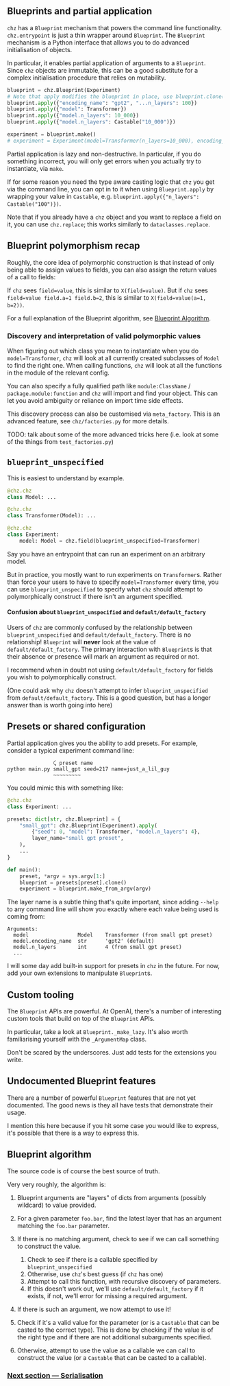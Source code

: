 ## Blueprints and partial application

`chz` has a `Blueprint` mechanism that powers the command line functionality. `chz.entrypoint` is
just a thin wrapper around `Blueprint`. The `Blueprint` mechanism is a Python interface that allows
you to do advanced initialisation of objects.

In particular, it enables partial application of arguments to a `Blueprint`. Since `chz` objects
are immutable, this can be a good substitute for a complex initialisation procedure that relies
on mutability.

```python
blueprint = chz.Blueprint(Experiment)
# Note that apply modifies the blueprint in place, use blueprint.clone() to make a copy
blueprint.apply({"encoding_name": "gpt2", "...n_layers": 100})
blueprint.apply({"model": Transformer})
blueprint.apply({"model.n_layers": 10_000})
blueprint.apply({"model.n_layers": Castable("10_000")})

experiment = blueprint.make()
# experiment = Experiment(model=Transformer(n_layers=10_000), encoding_name="gpt2")
```

Partial application is lazy and non-destructive. In particular, if you do something incorrect, you
will only get errors when you actually try to instantiate, via `make`.

If for some reason you need the type aware casting logic that `chz` you get via the command line,
you can opt in to it when using `Blueprint.apply` by wrapping your value in `Castable`, e.g.
`blueprint.apply({"n_layers": Castable("100")})`.

Note that if you already have a `chz` object and you want to replace a field on it, you can use
`chz.replace`; this works similarly to `dataclasses.replace`.

## Blueprint polymorphism recap

Roughly, the core idea of polymorphic construction is that instead of only being able to assign
values to fields, you can also assign the return values of a call to fields:

If `chz` sees `field=value`, this is similar to `X(field=value)`. But if `chz` sees
`field=value field.a=1 field.b=2`, this is similar to `X(field=value(a=1, b=2))`.

For a full explanation of the Blueprint algorithm, see [Blueprint Algorithm](#blueprint-algorithm).

### Discovery and interpretation of valid polymorphic values

When figuring out which class you mean to instantiate when you do `model=Transformer`, `chz` will
look at all currently created subclasses of `Model` to find the right one. When calling functions,
`chz` will look at all the functions in the module of the relevant config.

You can also specify a fully qualified path like `module:ClassName` / `package.module:function`
and `chz` will import and find your object. This can let you avoid ambiguity or reliance on
import time side effects.

This discovery process can also be customised via `meta_factory`. This is an advanced feature,
see `chz/factories.py` for more details.

TODO: talk about some of the more advanced tricks here (i.e. look at some of the things from
`test_factories.py`)

## `blueprint_unspecified`

This is easiest to understand by example.

```python
@chz.chz
class Model: ...

@chz.chz
class Transformer(Model): ...

@chz.chz
class Experiment:
    model: Model = chz.field(blueprint_unspecified=Transformer)
```

Say you have an entrypoint that can run an experiment on an arbitrary model.

But in practice, you mostly want to run experiments on `Transformer`s. Rather than force your users
to have to specify `model=Transformer` every time, you can use `blueprint_unspecified` to specify
what `chz` should attempt to polymorphically construct if there isn't an argument specified.

#### Confusion about `blueprint_unspecified` and `default/default_factory`

Users of `chz` are commonly confused by the relationship between `blueprint_unspecified` and
`default/default_factory`. There is no relationship! `Blueprint` will **never** look at the value
of `default/default_factory`. The primary interaction with `Blueprint`s is that their absence or
presence will mark an argument as required or not.

I recommend when in doubt not using `default/default_factory` for fields you wish to
polymorphically construct.

(One could ask why `chz` doesn't attempt to infer `blueprint_unspecified` from
`default/default_factory`. This is a good question, but has a longer answer than is worth going
into here)

## Presets or shared configuration

Partial application gives you the ability to add presets.
For example, consider a typical experiment command line:
```
               ⤹ preset name
python main.py small_gpt seed=217 name=just_a_lil_guy
               ~~~~~~~~~
```

You could mimic this with something like:

```python
@chz.chz
class Experiment: ...

presets: dict[str, chz.Blueprint] = {
    "small_gpt": chz.Blueprint(Experiment).apply(
        {"seed": 0, "model": Transformer, "model.n_layers": 4},
        layer_name="small gpt preset",
    ),
    ...
}

def main():
    preset, *argv = sys.argv[1:]
    blueprint = presets[preset].clone()
    experiment = blueprint.make_from_argv(argv)
```

The layer name is a subtle thing that's quite important, since adding `--help` to any command line
will show you exactly where each value being used is coming from:
```
Arguments:
  model                Model    Transformer (from small gpt preset)
  model.encoding_name  str      'gpt2' (default)
  model.n_layers       int      4 (from small gpt preset)
  ...
```

I will some day add built-in support for presets in `chz` in the future.
For now, add your own extensions to manipulate `Blueprint`s.

## Custom tooling

The `Blueprint` APIs are powerful. At OpenAI, there's a number of interesting custom tools
that build on top of the `Blueprint` APIs.

In particular, take a look at `Blueprint._make_lazy`. It's also worth familiarising yourself with
the `_ArgumentMap` class.

Don't be scared by the underscores. Just add tests for the extensions you write.

## Undocumented Blueprint features

There are a number of powerful `Blueprint` features that are not yet documented.
The good news is they all have tests that demonstrate their usage.

I mention this here because if you hit some case you would like to express, it's possible that
there is a way to express this.

## Blueprint algorithm

The source code is of course the best source of truth.

Very very roughly, the algorithm is:

1. Blueprint arguments are "layers" of dicts from arguments (possibly wildcard) to value provided.
2. For a given parameter `foo.bar`, find the latest layer that has an argument matching
   the `foo.bar` parameter.
3. If there is no matching argument, check to see if we can call something to construct the value.

    1. Check to see if there is a callable specified by `blueprint_unspecified`
    2. Otherwise, use `chz`'s best guess (if `chz` has one)
    3. Attempt to call this function, with recursive discovery of parameters.
    4. If this doesn't work out, we'll use `default/default_factory` if it exists, if not, we'll
       error for missing a required argument.

4. If there is such an argument, we now attempt to use it!
5. Check if it's a valid value for the parameter (or is a `Castable` that can be casted to the
   correct type). This is done by checking if the value is of the right type and if there are not
   additional subarguments specified.
6. Otherwise, attempt to use the value as a callable we can call to construct the value (or a
   `Castable` that can be casted to a callable).

### [Next section — Serialisation](./06_serialisation.md)
